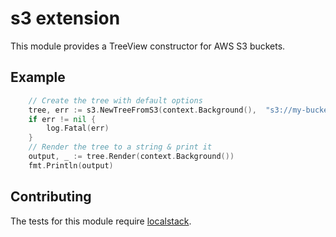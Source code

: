 # s3 extension

This module provides a TreeView constructor for AWS S3 buckets.

## Example

```go
	// Create the tree with default options
	tree, err := s3.NewTreeFromS3(context.Background(),  "s3://my-bucket-name",  "default")
	if err != nil {
		log.Fatal(err)
	}
	// Render the tree to a string & print it
	output, _ := tree.Render(context.Background())
	fmt.Println(output)
```

## Contributing

The tests for this module require [localstack](https://www.localstack.cloud/).
